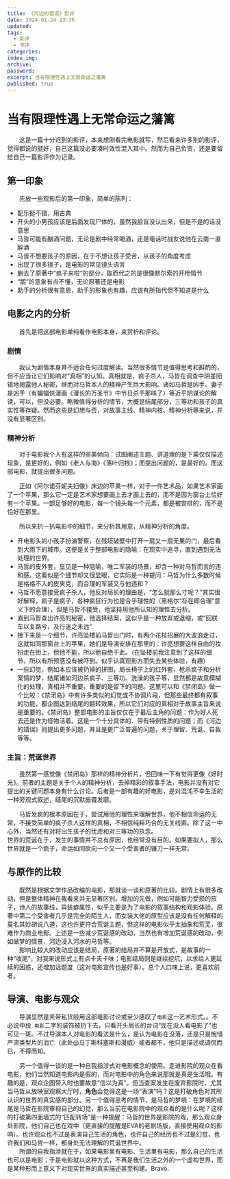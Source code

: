 ```yaml
---
title: 《河边的错误》影评
date: 2024-01-24 23:35
updated:
tags:
  - 影评
  - 书评
categories:
index_img:
archive:
password:
excerpt: 当有限理性遇上无常命运之藩篱
published: true
---
```


# 当有限理性遇上无常命运之藩篱
&emsp;&emsp;这是一篇十分迟到的影评，本来想刚看完电影就写，然后看来许多别的影评，觉得都说的挺好，自己这篇没必要凑时效性混入其中。然而为自己负责，还是要留给自己一篇影评作为记录。

## 第一印象
&emsp;&emsp;先放一些观影后的第一印象，简单的陈列：

- 配乐挺不错，用古典
- 开头的小男孩应该是后面发现尸体的，虽然我脸盲没认出来，但是不是的话没意思
- 马哲可能有酗酒问题，无论是剧中经常喝酒，还是电话时战友说他在云南一直醉酒
- 马哲不想要孩子的原因，在于不想让孩子受苦，从孩子的角度考虑
- 出现了很多镜子，是电影的常见镜头语言
- 删去了原著中“疯子来啦”的部分，取而代之的是很像默尔索的开枪情节
- “鹅”的意象有点不懂，无论原著还是电影
- 助手的分析很有意思，助手的形象也有趣，应该有所指代但不知道是什么

## 电影之内的分析

&emsp;&emsp;首先是把这部电影单纯看作电影本身，来赏析和评论。

### 剧情

&emsp;&emsp;我认为剧情本身并不适合任何过度解读。当然很多情节是值得思考和斟酌的，但不应当让它们影响对“真相”的认知。真相就是，疯子杀人，马哲在调查中阴差阳错地揭露他人秘密，继而对马哲本人的精神产生巨大影响。诸如马哲是凶手、妻子是凶手（有蝙蝠侠漫画《漫长的万圣节》中节日杀手那味了）等近乎阴谋论的解读，可以，但没必要。略微值得分析的情节，大概是结尾部分，三等功和孩子的真实性等存疑。然而这些是幻想与否，对故事主线、精神内核、精神分析等来说，并没有显著区别。

### 精神分析
&emsp;&emsp;对于电影我个人有这样的审美倾向：试图阐述主题、讲道理的是下乘仅仅描述现象，是更好的，例如《老人与海》《落叶归根》；而提出问题的，是最好的。而这部电影，就提出很多问题。

&emsp;&emsp;正如《阿尔诺芬妮夫妇像》床边的苹果一样，对于一件艺术品，如果艺术家画了一个苹果，那么它一定是艺术家想要画上去才画上去的，而不是因为窗台上恰好有一个苹果。一部足够好的电影，每一个镜头每一个元素，都是被安排的，而不是恰好在那里。

&emsp;&emsp;所以来扒一扒电影中的细节，来分析其用意，从精神分析的角度。

- 开电影头的小孩子扮演警察，在残垣破壁中打开一扇又一扇无果的门，最后看到大雨下的城市。这便是关于整部电影的隐喻：在现实中追寻，直到遇到无法处理的世界。
- 马哲的皮外套，显见是一种隐喻，唯二军装的场景，却含一种对马哲而言的违和感。这看似是个细节却又很显眼，它实际是一种提问：马哲为什么多数时候是格格不入的皮夹克，而合理的军装又与他违和？
- 马哲不愿意接受疯子杀人，他反对局长的理由是，“怎么就那么寸呢？”其实很好解释，疯子是疯子，各种疯狂行为也是合乎理性的（黑格尔“存在即合理”意义下的合理），但是马哲不接受，他坚持用他所认知的理性去分析。
- 直到马哲查出许亮的秘密，他选择结案，这似乎是一种放弃或退缩，或“回朕车以复路兮，及行迷之未远”.
- 接下来是一个细节，许亮坠楼前马哲出门时，有两个花枝招展的大波浪走过，这就如同那窗台上的苹果，她们是导演安排在那里的：许亮想要这样自由的妆扮走在街上，但他不能，所以他自绝于此。（在坠楼前我注意到了这样的细节，所以有所预感没有被吓到。似乎认真观影方而失去某些体验，有趣）
- 一些幻觉，例如本应该被扔掉的拼图，局长椅子上的红外套，枪杀疯子和分析案情的梦，结尾诸如河边杀疯子、三等功、洗澡的孩子等，显然都是故意模糊化的处理，真相并不重要，重要的是留下的问题。这里可以和《禁闭岛》做一个比较：《禁闭岛》中有许多类似的幻觉或不协调片段，但那些最终都有叙事的功能，都企图达到结尾的翻转效果，所以它们对应的真相对于故事主旨来说是重要的。《禁闭岛》整部电影的主旨仅仅在于最后主角的问题：作为好人死去还是作为怪物活着。这是一个十分具体的、带有特例性质的问题；而《河边的错误》则提出更多问题，并且是更广泛普遍的问题，关于理智、荒诞、自我等等。
 
### 主旨：荒诞世界
&emsp;&emsp;虽然第一感觉像《禁闭岛》那样的精神分析片，但回味一下有觉得更像《好时光》。前者的主题是关于个人的精神分析，去掉精彩的叙事手法，电影并没有对它提出的关键问题本身有什么讨论。后者是一部有趣的好电影，是对混沌不幸生活的一种旁观式叙述，结尾的沉默振聋发聩。

&emsp;&emsp;马哲发疯的根本原因在于，尝试用他的理性来理解世界，他不相信命运的无常，不接受简单的疯子杀人这样的真相，不相信纯粹巧合的无关线索。除了这一中心外，当然还有对将出生孩子的忧虑和对三等功的执念。<br>世界的荒诞在于，发生的事情并不总有原因，也经常没有目的。如果要拟人，那么世界就是一个疯子，命运如同砍向一个又一个受害者的镰刀一样无常。
## 与原作的比较
&emsp;&emsp;既然是根据文学作品改编的电影，那就谈一谈和原著的比较。剧情上有很多改动，但是整体精神在我看来并无显著区别。增加的先做，例如可能智力受损的孩子，诗人的故事线，异装癖属性，似乎主要是为了电影的叙事结构和观影体验。原著中第二个受害者几乎是完全的陌生人，而女装大佬的原型应该是没有任何解释的莫名其妙胡说八道，这也许更符合荒诞主题，但这样的电影似乎太抽象和荒芜，很难作为商业电影。上述是一些减少荒诞感的改动，当然也有增加荒诞感的改动，例如做梦的情景，河边浸入河水的马哲等。<br>
&emsp;&emsp;影响比较大的改动应该是结局，原著的结局并不算是开放式，是故事的一种“收尾”，对我来说形式上有点卡夫卡味；电影结局则是继续挖坑，以求给人更延续的困惑，还增加话题度（这对电影宣传也是好事）。总个人口味上说，更喜欢前者。
## 导演、电影与观众
&emsp;&emsp;导演显然是夹带私货般用这部电影讨论或至少感叹了`电影`这一艺术形式。。不必说中段` 电影`二字的装饰被扔下去，只看开头局长的台词“现在没人看电影了”也可见一斑。不过导演本人对电影的看法是什么，是认为电影在没落，还是只是惋惜严肃类型片的消亡（此处@马丁斯科塞斯和漫威）或者都不，他只是描述或调侃而已，不得而知。

&emsp;&emsp;另一个值得一谈的是一种自我指涉式对电影概念的使用。走进影院的观众在看电影，他们当然知道电影内是假的，而对电影中的角色来说那就是真是生活哦。有趣的是，观众企图带入时也要故意“信以为真”。但当查案发生在废弃影院时，尤其当马哲从放映室观察大厅时，**角色**会觉得这是一场“表演”吗？这是打破角色对其所认识的世界的真实感的部分。另一个值得思考的情节，是马哲的梦境：在梦境的结尾是马哲在影院审视自己的幻觉，那么当前在电影院中的观众看的是什么呢？这样的打破第四面墙式的“匹配转场”是一种提醒：马哲的世界是影院的戏，那么观众身处影院，他们自己也在戏中（更直接的提醒是EVA的老剧场版，直接使用观众的影响）。也许观众也不过是表演自己生活的角色，也许自己的经历也不过是幻觉，也许我们和马哲一样，都身处无法理解的荒诞世界中。<br>
&emsp;&emsp;所谓的自我指涉就在于，如果电影里有电影、生活里有电影，那么自己的生活也可以是电影；于是电影就以这种方式，不再是我们生活之外的一个虚构世界，而是某种形而上意义下对现实世界的真实描述甚至构建。Bravo.

